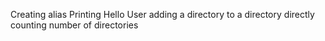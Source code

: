 Creating alias
Printing Hello User
adding a directory to a directory directly
counting number of directories
